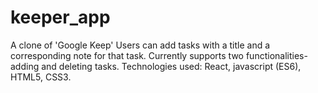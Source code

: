 # keeper_app
A clone of 'Google Keep'
Users can add tasks with a title and a corresponding note for that task.
Currently supports two functionalities- adding and deleting tasks.
Technologies used: React, javascript (ES6), HTML5, CSS3.
